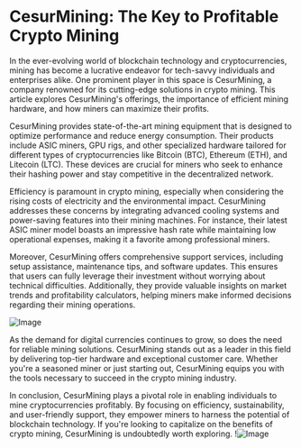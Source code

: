 # CesurMining: The Key to Profitable Crypto Mining

In the ever-evolving world of blockchain technology and cryptocurrencies, mining has become a lucrative endeavor for tech-savvy individuals and enterprises alike. One prominent player in this space is CesurMining, a company renowned for its cutting-edge solutions in crypto mining. This article explores CesurMining's offerings, the importance of efficient mining hardware, and how miners can maximize their profits.

CesurMining provides state-of-the-art mining equipment that is designed to optimize performance and reduce energy consumption. Their products include ASIC miners, GPU rigs, and other specialized hardware tailored for different types of cryptocurrencies like Bitcoin (BTC), Ethereum (ETH), and Litecoin (LTC). These devices are crucial for miners who seek to enhance their hashing power and stay competitive in the decentralized network.

Efficiency is paramount in crypto mining, especially when considering the rising costs of electricity and the environmental impact. CesurMining addresses these concerns by integrating advanced cooling systems and power-saving features into their mining machines. For instance, their latest ASIC miner model boasts an impressive hash rate while maintaining low operational expenses, making it a favorite among professional miners.

Moreover, CesurMining offers comprehensive support services, including setup assistance, maintenance tips, and software updates. This ensures that users can fully leverage their investment without worrying about technical difficulties. Additionally, they provide valuable insights on market trends and profitability calculators, helping miners make informed decisions regarding their mining operations.

![Image](https://github.com/user-attachments/assets/590b50a7-4459-4e76-8a31-559aed223621)

As the demand for digital currencies continues to grow, so does the need for reliable mining solutions. CesurMining stands out as a leader in this field by delivering top-tier hardware and exceptional customer care. Whether you're a seasoned miner or just starting out, CesurMining equips you with the tools necessary to succeed in the crypto mining industry.

In conclusion, CesurMining plays a pivotal role in enabling individuals to mine cryptocurrencies profitably. By focusing on efficiency, sustainability, and user-friendly support, they empower miners to harness the potential of blockchain technology. If you're looking to capitalize on the benefits of crypto mining, CesurMining is undoubtedly worth exploring. !![Image](https://github.com/user-attachments/assets/590b50a7-4459-4e76-8a31-559aed223621)